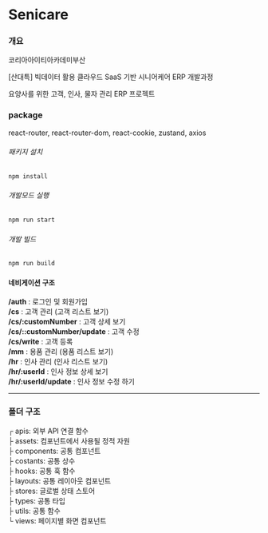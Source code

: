 # Senicare

### 개요
코리아아이티아카데미부산 

[산대특] 빅데이터 활용 클라우드 SaaS 기반 시니어케어 ERP 개발과정

요양사를 위한 고객, 인사, 물자 관리 ERP 프로젝트

### package
react-router, react-router-dom, react-cookie, 
zustand, axios

###### 패키지 설치
``` bash
npm install
```

###### 개발모드 실행
```bash
npm run start
```

###### 개발 빌드
```bash
npm run build
```
#### 네비게이션 구조
**/auth** : 로그인 및 회원가입  
**/cs** : 고객 관리 (고객 리스트 보기)  
**/cs/:customNumber** : 고객 상세 보기   
**/cs/::customNumber/update** : 고객 수정  
**/cs/write** : 고객 등록  
**/mm** : 용품 관리 (용품 리스트 보기)  
**/hr** : 인사 관리 (인사 리스트 보기)  
**/hr/:userId** : 인사 정보 상세 보기  
**/hr/:userId/update** : 인사 정보 수정 하기


***

### 폴더 구조
 
┌ apis: 외부 API 연결 함수  
├ assets: 컴포넌트에서 사용될 정적 자원  
├ components: 공통 컴포넌트  
├ costants: 공통 상수  
├ hooks: 공통 훅 함수  
├ layouts: 공통 레이아웃 컴포넌트  
├  stores: 글로벌 상태 스토어   
├ types: 공통 타입  
├ utils: 공통 함수  
└ views: 페이지별 화면 컴포넌트

